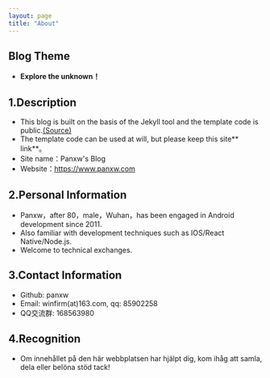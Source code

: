 ```yaml
---
layout: page
title: "About"
---
```

## Blog Theme
- **Explore the unknown！**  


## 1.Description
- This blog is built on the basis of the Jekyll tool and the template code is public.[(Source)](https://github.com/panxw/panxw.github.com)  
- The template code can be used at will, but please keep this site** link**。  
- Site name：Panxw's Blog  
- Website：https://www.panxw.com  


## 2.Personal Information
- Panxw，after 80，male，Wuhan，has been engaged in Android development since 2011.
- Also familiar with development techniques such as IOS/React Native/Node.js.  
- Welcome to technical exchanges.


## 3.Contact Information
- Github: panxw  
- Email: winfirm(at)163.com, qq: 85902258  
- QQ交流群: 168563980  


## 4.Recognition
- Om innehållet på den här webbplatsen har hjälpt dig, kom ihåg att samla, dela eller belöna stöd tack!